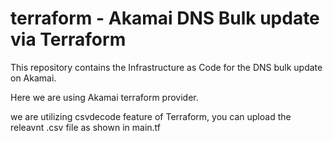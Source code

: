 # terraform - Akamai DNS Bulk update via Terraform 
This repository contains the Infrastructure as Code for the DNS bulk update on Akamai.

Here we are using Akamai terraform provider.

we are utilizing csvdecode feature of Terraform, you can upload the releavnt .csv file as shown in main.tf
